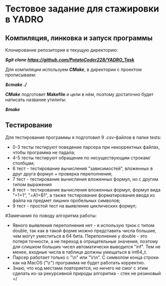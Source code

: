 # Тестовое задание для стажировки в YADRO

## Компиляция, линковка и запуск программы

Клонирование репозитория в текущую директорию:

***$git clone https://github.com/PotatoCoder228/YADRO_Task***

Для компиляции используем ***CMake***, в директории с проектом прописываем:

***$cmake ./***

***CMake*** подготовит **Makefile** и цели в нём, поэтому достаточно будет написать название
утилиты:

***$make***

## Тестирование

Для тестирования программы я подготовил 9 .csv-файлов в папке tests:

* 0-3 тесты тестируют поведение парсера при некорректных файлах, чтобы программа не падала;
* 4-5 тесты тестируют обращение по несуществующим строкам/столбцам;
* 6 тест - тестирование вычисления "зависимостей", вложенных в друг друга формул + проверка переполнения;
* 7 тест - тестирование вычисления вложенных формул, но с другим типом выражения
* 8 тест - тестирование вычисления вложенных формул, формул вида "=1+1", "=A1+B1", а также
  тестирование форматирования ввода из файла на предмет лишних пробельных символов;
* 9 тест - простой тест на выявление циклических формул;

#Замечания по поводу алгоритма работы:
* Явного выявления переполнения нет - я использую трюк с типом double, так как в такой форме можно представить числа большие, чем могут уместиться в 64 бита. Переполнение у double - это потеря точности, а не переход в отрицательные значения, поэтому для слишком больших чисел автоматически выводится "inf". Тем не менее, входные числа в таблице должны умещаться в int64_t.
* Парсер работает только с "\n" или "\r\n". С символом конца строки как на MacOS ("\r") программа не будет работать корректно.
* Знаю, что код местами повторяется, но ничего не смог с этим сделать из-за рекурсивной природы алгоритма - стек не резиновый =/
